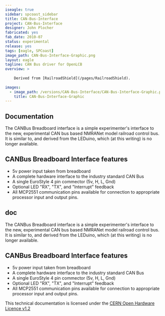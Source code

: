 ```yaml
---
iseagle: true
sidebar: spcoast_sidebar
title: CAN-Bus-Interface
project: CAN-Bus-Interface
designer: John Plocher
fabricated: yes
fab_date: 2010-07
status: experimental
release: yes
tags: [eagle, SPCoast]
image_path: CAN-Bus-Interface-Graphic.png
layout: eagle
tagline: CAN Bus driver for OpenLCB
overview: >
    
    Derived from [RailroadShield](/pages/RailroadShield).
    
images:
  - image_path: /versions/CAN-Bus-Interface/CAN-Bus-Interface-Graphic.png
    title: CAN-Bus-Interface-Graphic
---
```


## Documentation


The CANBus Breadboard interface is a simple experimenter's interface
to the new, experimental CAN bus based NMRANet model railroad control
bus. It is similar to, and derived from the LEDuino, which (at this
writing) is no longer available.

## CANBus Breadboard Interface features

  * 5v power input taken from breadboard
  * A complete hardware interface to the industry standard CAN Bus
  * A single EuroStyle 4 pin commector (5v, H, L, Gnd)
  * Optional LED "RX", "TX", and "Interrupt" feedback
  * All MCP2551 communication pins available for connection to appropriate processor input and output pins.



## doc


The CANBus Breadboard interface is a simple experimenter's interface
to the new, experimental CAN bus based NMRANet model railroad control
bus. It is similar to, and derived from the LEDuino, which (at this
writing) is no longer available.

## CANBus Breadboard Interface features

  * 5v power input taken from breadboard
  * A complete hardware interface to the industry standard CAN Bus
  * A single EuroStyle 4 pin commector (5v, H, L, Gnd)
  * Optional LED "RX", "TX", and "Interrupt" feedback
  * All MCP2551 communication pins available for connection to appropriate processor input and output pins.




This technical documentation is licensed under the [CERN Open Hardware Licence v1.2](http://www.ohwr.org/attachments/2388/cern_ohl_v_1_2.txt)
